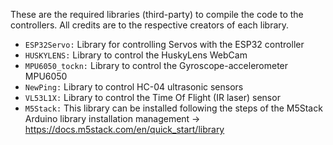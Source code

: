 These are the required libraries (third-party) to compile the code to the controllers. All credits are to the respective creators of each library.

* `ESP32Servo:` Library for controlling Servos with the ESP32 controller
* `HUSKYLENS:` Library to control the HuskyLens WebCam
* `MPU6050_tockn:` Library to control the Gyroscope-accelerometer MPU6050
* `NewPing:` Library to control HC-04 ultrasonic sensors
* `VL53L1X:` Library to control the Time Of Flight (IR laser) sensor
* `M5Stack:` This library can be installed following the steps of the M5Stack Arduino library installation management -> https://docs.m5stack.com/en/quick_start/library
